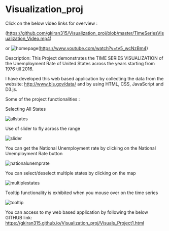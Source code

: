 # Visualization_proj

Click on the below video links for overview :

(https://github.com/gkiran315/Visualization_proj/blob/master/TimeSeriesVisualization_Video.mp4)

or
![homepage](https://cloud.githubusercontent.com/assets/21704087/19462170/4f70ac0c-94b0-11e6-8ca6-c49b8bed22ec.JPG)(https://www.youtube.com/watch?v=tv5_wcNzBm4)

Description:
    This Project demonstrates the TIME SERIES VISUALIZATION of the Unemployment Rate of United States across the years starting from 1976 till 2016.
    
I have developed this web based application by collecting the data from the website: http://www.bls.gov/data/ and by using HTML, CSS, JavaScript and D3.js.

Some of the project functionalities :

Selecting All States

![allstates](https://cloud.githubusercontent.com/assets/21704087/19462038/58f3fffa-94af-11e6-810f-ad926eb9fc22.JPG)


Use of slider to fly across the range

![slider](https://cloud.githubusercontent.com/assets/21704087/19462049/731302b4-94af-11e6-852b-71a33a09d045.JPG)


You can get the National Unemployment rate by clicking on the National Unemployment Rate button

![nationalunemprate](https://cloud.githubusercontent.com/assets/21704087/19462069/8dc90b76-94af-11e6-80b7-1fcbaa7781b5.JPG)


You can select/deselect multiple states by clicking on the map

![multiplestates](https://cloud.githubusercontent.com/assets/21704087/19462091/b1be4c08-94af-11e6-9786-318f3ceab029.JPG)


Tooltip functionality is exhibited when you mouse over on the time series

![tooltip](https://cloud.githubusercontent.com/assets/21704087/19462103/cd536dd6-94af-11e6-91a1-57a6d7a4c21e.JPG)


You can access to my web based application by following the below GITHUB link:
https://gkiran315.github.io/Visualization_proj/Visuals_Project1.html
